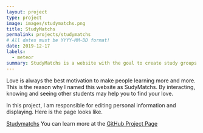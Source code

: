 ```yaml
---
layout: project
type: project
image: images/studymatchs.png
title: StudyMatchs
permalink: projects/studymatchs
# All dates must be YYYY-MM-DD format!
date: 2019-12-17
labels:
  - meteor
summary: StudyMatchs is a website with the goal to create study groups at University of Hawaii at Manoa
---
```


Love is always the best motivation to make people learning more and more. This is the reason why I named this website as SudyMatchs. By interacting, knowing and seeing other students may help you to find your love. 


In this project, I am responsible for editing personal information and displaying. Here is the page looks like.










[Studymatchs](http://studymatchs.meteorapp.com)
You can learn more at the [GitHub Project Page](https://github.com/studymatchs)
